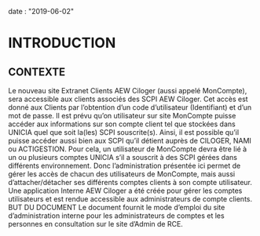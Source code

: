 date : "2019-06-02"

# INTRODUCTION

## CONTEXTE

Le nouveau site Extranet Clients AEW Ciloger (aussi appelé MonCompte), sera accessible aux clients associés des SCPI AEW Ciloger. Cet accès est donné aux Clients par l’obtention d’un code d’utilisateur (Identifiant) et d’un mot de passe.
Il est prévu qu’on utilisateur sur site MonCompte puisse accéder aux informations sur son compte client tel que stockées dans UNICIA quel que soit la(les) SCPI souscrite(s). Ainsi, il est possible qu’il puisse accéder aussi bien aux SCPI qu’il détient auprès de CILOGER, NAMI ou ACTIGESTION.
Pour cela, un utilisateur de MonCompte devra être lié à un ou plusieurs comptes UNICIA s’il a souscrit à des SCPI gérées dans différents environnement.
Donc l’administration présentée ici permet de gérer les accès de chacun des utilisateurs de MonCompte, mais aussi d’attacher/détacher ses différents comptes clients à son compte utilisateur.
Une application Interne AEW Ciloger a été créée pour gérer les comptes utilisateurs et est rendue accessible aux administrateurs de compte clients.
BUT DU DOCUMENT
Le document fournit le mode d’emploi du site d’administration interne pour les administrateurs de comptes et les personnes en consultation sur le site d’Admin de RCE.
